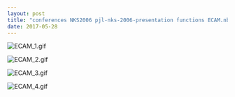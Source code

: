```yaml
---
layout: post
title: "conferences NKS2006 pjl-nks-2006-presentation functions ECAM.nb"
date: 2017-05-28
---
```


![ECAM_1.gif](../../../assets/2017/05/28/ECAM-500px/ECAM_1.gif)

![ECAM_2.gif](../../../assets/2017/05/28/ECAM-500px/ECAM_2.gif)

![ECAM_3.gif](../../../assets/2017/05/28/ECAM-500px/ECAM_3.gif)

![ECAM_4.gif](../../../assets/2017/05/28/ECAM-500px/ECAM_4.gif)

